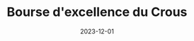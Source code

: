 ---
layout: bourse
title: Bourse d'excellence du Crous
publication: 2023-08-21
date: 2023-12-01
logo: ""
permalink: /bourses/bourses-publiques/bourse-merite-crous/
tags:
  - publique
  - tous
  - merite
---